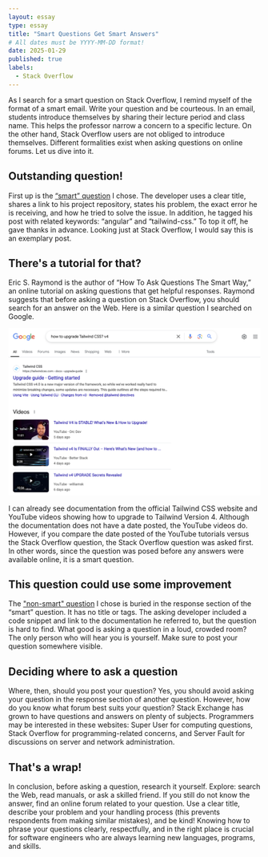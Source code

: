 ```yaml
---
layout: essay
type: essay
title: "Smart Questions Get Smart Answers"
# All dates must be YYYY-MM-DD format!
date: 2025-01-29
published: true
labels:
  - Stack Overflow
---
```


As I search for a smart question on Stack Overflow, I remind myself of the format of a smart email. Write your question and be courteous. In an email, students introduce themselves by sharing their lecture period and class name. This helps the professor narrow a concern to a specific lecture. On the other hand, Stack Overflow users are not obliged to introduce themselves. Different formalities exist when asking questions on online forums. Let us dive into it. 

## Outstanding question!

First up is the [“smart” question](https://stackoverflow.com/questions/79380519/how-to-upgrade-tailwindcss) I chose. The developer uses a clear title, shares a link to his project repository, states his problem, the exact error he is receiving, and how he tried to solve the issue. In addition, he tagged his post with related keywords: “angular” and “tailwind-css.” To top it off, he gave thanks in advance. Looking just at Stack Overflow, I would say this is an exemplary post. 

## There's a tutorial for that? 

Eric S. Raymond is the author of “How To Ask Questions The Smart Way,” an online tutorial on asking questions that get helpful responses. Raymond suggests that before asking a question on Stack Overflow, you should search for an answer on the Web. Here is a similar question I searched on Google. 

<div class="text-center p-4">
  <img width="700px" src="../img/googlesearch.png" class="img-thumbnail" alt='Searching up "Tailwind CSS V4" in Google'>
</div>

I can already see documentation from the official Tailwind CSS website and YouTube videos showing how to upgrade to Tailwind Version 4. Although the documentation does not have a date posted, the YouTube videos do. However, if you compare the date posted of the YouTube tutorials versus the Stack Overflow question, the Stack Overflow question was asked first. In other words, since the question was posed before any answers were available online, it is a smart question. 

## This question could use some improvement

The ["non-smart" question](https://stackoverflow.com/questions/79380519/how-to-upgrade-tailwindcss/79387565#79387565) I chose is buried in the response section of the “smart” question. It has no title or tags. The asking developer included a code snippet and link to the documentation he referred to, but the question is hard to find. What good is asking a question in a loud, crowded room? The only person who will hear you is yourself. Make sure to post your question somewhere visible. 

## Deciding where to ask a question

Where, then, should you post your question? Yes, you should avoid asking your question in the response section of another question. However, how do you know what forum best suits your question? Stack Exchange has grown to have questions and answers on plenty of subjects. Programmers may be interested in these websites: Super User for computing questions, Stack Overflow for programming-related concerns, and Server Fault for discussions on server and network administration.

## That's a wrap!
In conclusion, before asking a question, research it yourself. Explore: search the Web, read manuals, or ask a skilled friend. If you still do not know the answer, find an online forum related to your question. Use a clear title, describe your problem and your handling process (this prevents respondents from making similar mistakes), and be kind! Knowing how to phrase your questions clearly, respectfully, and in the right place is crucial for software engineers who are always learning new languages, programs, and skills.
